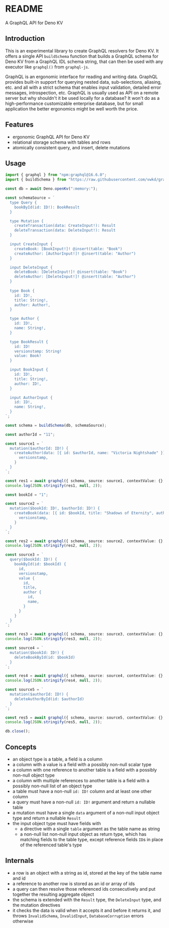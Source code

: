 # README

A GraphQL API for Deno KV



## Introduction

This is an experimental library to create GraphQL resolvers for Deno KV. It offers a single API `buildSchema` function that builds a GraphQL schema for Deno KV from a GraphQL IDL schema string, that can then be used with any executor like `graphql()` from `graphql-js`.

GraphQL is an ergonomic interface for reading and writing data. GraphQL provides built-in support for querying nested data, sub-selections, aliasing, etc. and all with a strict schema that enables input validation, detailed error messages, introspection, etc. GraphQL is usually used as API on a remote server but why shouldn't it be used locally for a database? It won't do as a high-performance customizable enterprise database, but for small application the better ergonomics might be well worth the price.



## Features

- ergonomic GraphQL API for Deno KV
- relational storage schema with tables and rows
- atomically consistent query, and insert, delete mutations



## Usage

```ts
import { graphql } from "npm:graphql@16.6.0";
import { buildSchema } from "https://raw.githubusercontent.com/vwkd/graphql-denokv/main/src/main.ts";

const db = await Deno.openKv(":memory:");

const schemaSource = `
  type Query {
    bookById(id: ID!): BookResult
  }

  type Mutation {
    createTransaction(data: CreateInput!): Result
    deleteTransaction(data: DeleteInput!): Result
  }

  input CreateInput {
    createBook: [BookInput!]! @insert(table: "Book")
    createAuthor: [AuthorInput!]! @insert(table: "Author")
  }

  input DeleteInput {
    deleteBook: [DeleteInput!]! @insert(table: "Book")
    deleteAuthor: [DeleteInput!]! @insert(table: "Author")
  }
  
  type Book {
    id: ID!,
    title: String!,
    author: Author!,
  }

  type Author {
    id: ID!,
    name: String!,
  }

  type BookResult {
    id: ID!
    versionstamp: String!
    value: Book!
  }

  input BookInput {
    id: ID!,
    title: String!,
    author: ID!,
  }

  input AuthorInput {
    id: ID!,
    name: String!,
  }
`;

const schema = buildSchema(db, schemaSource);

const authorId = "11";

const source1 = `
  mutation($authorId: ID!) {
    createAuthor(data: [{ id: $authorId, name: "Victoria Nightshade" }]) {
      versionstamp,
    }
  }
`;

const res1 = await graphql({ schema, source: source1, contextValue: {}, variableValues: { authorId } });
console.log(JSON.stringify(res1, null, 2));

const bookId = "1";

const source2 = `
  mutation($bookId: ID!, $authorId: ID!) {
    createBook(data: [{ id: $bookId, title: "Shadows of Eternity", author: $authorId }]) {
      versionstamp,
    }
  }
`;

const res2 = await graphql({ schema, source: source2, contextValue: {}, variableValues: { bookId, authorId } });
console.log(JSON.stringify(res2, null, 2));

const source3 = `
  query($bookId: ID!) {
    bookById(id: $bookId) {
      id,
      versionstamp,
      value {
        id,  
        title,
        author {
          id,
          name,
        }
      }
    }
  }
`;

const res3 = await graphql({ schema, source: source3, contextValue: {}, variableValues: { bookId } });
console.log(JSON.stringify(res3, null, 2));

const source4 = `
  mutation($bookId: ID!) {
    deleteBookById(id: $bookId)
  }
`;

const res4 = await graphql({ schema, source: source4, contextValue: {}, variableValues: { bookId } });
console.log(JSON.stringify(res4, null, 2));

const source5 = `
  mutation($authorId: ID!) {
    deleteAuthorById(id: $authorId)
  }
`;

const res5 = await graphql({ schema, source: source5, contextValue: {}, variableValues: { authorId } });
console.log(JSON.stringify(res5, null, 2));

db.close();
```



## Concepts

- an object type is a table, a field is a column
- a column with a value is a field with a possibly non-null scalar type
- a column with one reference to another table is a field with a possibly non-null object type
- a column with multiple references to another table is a field with a possibly non-null list of an object type
- a table must have a non-null `id: ID!` column and at least one other column
- a query must have a non-null `id: ID!` argument and return a nullable table
- a mutation must have a single `data` argument of a non-null input object type and return a nullable `Result`
- the input object type must have fields with
  - a directive with a single `table` argument as the table name as string
  - a non-null list non-null input object as return type, which has matching fields to the table type, except reference fields `ID`s in place of the referenced table's type



## Internals

- a row is an object with a string as id, stored at the key of the table name and id
- a reference to another row is stored as an id or array of ids
- a query can then resolve those referenced ids consecutively and put together the resulting aggregate object
- the schema is extended with the `Result` type, the `DeleteInput` type, and the mutation directives
- it checks the data is valid when it accepts it and before it returns it, and throws `InvalidSchema`, `InvalidInput`, `DatabaseCorruption` errors otherwise
